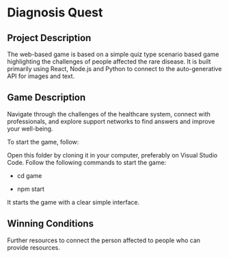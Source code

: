 # Diagnosis Quest #

## Project Description ##
The web-based game is based on a simple quiz type scenario based game highlighting the challenges of people affected the rare disease.
It is built primarily using React, Node.js and Python to connect to the auto-generative API for images and text.

## Game Description ##
Navigate through the challenges of the healthcare system, connect with professionals, and explore support networks to find answers and improve your well-being.

To start the game, follow:

Open this folder by cloning it in your computer, preferably on Visual Studio Code. 
Follow the following commands to start the game:
 - cd game

 - npm start

It starts the game with a clear simple interface. 

## Winning Conditions ##
Further resources to connect the person affected to people who can provide resources.

